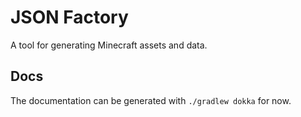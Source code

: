 # JSON Factory

A tool for generating Minecraft assets and data.

## Docs
The documentation can be generated with `./gradlew dokka` for now.
